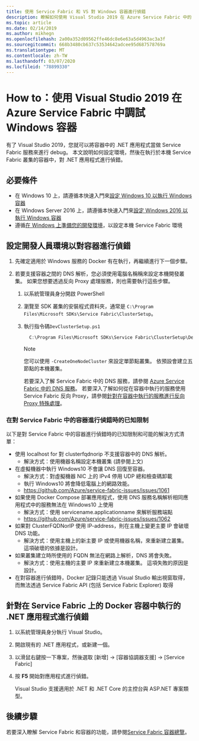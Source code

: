 ```yaml
---
title: 使用 Service Fabric 和 VS 對 Windows 容器進行偵錯
description: 瞭解如何使用 Visual Studio 2019 在 Azure Service Fabric 中的 Windows 容器進行調試。
ms.topic: article
ms.date: 02/14/2019
ms.author: mikhegn
ms.openlocfilehash: 2a00a352d09562ffe46dc8e6e63a5d4963ac3a3f
ms.sourcegitcommit: 668b3480cb637c53534642adcee95d687578769a
ms.translationtype: MT
ms.contentlocale: zh-TW
ms.lasthandoff: 03/07/2020
ms.locfileid: "78899330"
---
```

# <a name="how-to-debug-windows-containers-in-azure-service-fabric-using-visual-studio-2019"></a>How to：使用 Visual Studio 2019 在 Azure Service Fabric 中調試 Windows 容器

有了 Visual Studio 2019，您就可以將容器中的 .NET 應用程式當做 Service Fabric 服務來進行 debug。 本文說明如何設定環境，然後在執行於本機 Service Fabric 叢集的容器中，對 .NET 應用程式進行偵錯。

## <a name="prerequisites"></a>必要條件

* 在 Windows 10 上，請遵循本快速入門來[設定 Windows 10 以執行 Windows 容器](https://docs.microsoft.com/virtualization/windowscontainers/quick-start/quick-start-windows-10)
* 在 Windows Server 2016 上，請遵循本快速入門來[設定 Windows 2016 以執行 Windows 容器](https://docs.microsoft.com/virtualization/windowscontainers/quick-start/quick-start-windows-server)
* 遵循[在 Windows 上準備您的開發環境](https://docs.microsoft.com/azure/service-fabric/service-fabric-get-started)，以設定本機 Service Fabric 環境

## <a name="configure-your-developer-environment-to-debug-containers"></a>設定開發人員環境以對容器進行偵錯

1. 先確定適用於 Windows 服務的 Docker 有在執行，再繼續進行下一個步驟。

1. 若要支援容器之間的 DNS 解析，您必須使用電腦名稱稱來設定本機開發叢集。 如果您想要透過反向 Proxy 處理服務，則也需要執行這些步驟。
   1. 以系統管理員身分開啟 PowerShell
   2. 瀏覽至 SDK 叢集的安裝程式資料夾，通常是 `C:\Program Files\Microsoft SDKs\Service Fabric\ClusterSetup`。
   3. 執行指令碼`DevClusterSetup.ps1`

      ``` PowerShell
        C:\Program Files\Microsoft SDKs\Service Fabric\ClusterSetup\DevClusterSetup.ps1
      ```

      > [!NOTE]
      > 您可以使用 `-CreateOneNodeCluster` 來設定單節點叢集。 依預設會建立五節點的本機叢集。
      >

      若要深入了解 Service Fabric 中的 DNS 服務，請參閱 [Azure Service Fabric 中的 DNS 服務](https://docs.microsoft.com/azure/service-fabric/service-fabric-dnsservice)。 若要深入了解如何從在容器中執行的服務使用 Service Fabric 反向 Proxy，請參閱[針對在容器中執行的服務進行反向 Proxy 特殊處理](service-fabric-reverseproxy.md#special-handling-for-services-running-in-containers)。

### <a name="known-limitations-when-debugging-containers-in-service-fabric"></a>在對 Service Fabric 中的容器進行偵錯時的已知限制

以下是對 Service Fabric 中的容器進行偵錯時的已知限制和可能的解決方式清單：

* 使用 localhost for 對 clusterfqdnorip 不支援容器中的 DNS 解析。
    * 解決方式：使用機器名稱設定本機叢集 (請參閱上文)
* 在虛擬機器中執行 Windows10 不會讓 DNS 回復至容器。
    * 解決方式：對虛擬機器 NIC 上的 IPv4 停用 UDP 總和檢查碼卸載
    * 執行 Windows10 將會降低電腦上的網路效能。
    * https://github.com/Azure/service-fabric-issues/issues/1061
* 如果使用 Docker Compose 部署應用程式，使用 DNS 服務名稱解析相同應用程式中的服務無法在 Windows10 上使用
    * 解決方式：使用 servicename.applicationname 來解析服務端點
    * https://github.com/Azure/service-fabric-issues/issues/1062
* 如果對 ClusterFQDNorIP 使用 IP-address，則在主機上變更主要 IP 會破壞 DNS 功能。
    * 解決方式：使用主機上的新主要 IP 或使用機器名稱，來重新建立叢集。 這項破壞的依據是設計。
* 如果叢集建立時所使用的 FQDN 無法在網路上解析，DNS 將會失敗。
    * 解決方式：使用主機的主要 IP 來重新建立本機叢集。 這項失敗的原因是設計。
* 在對容器進行偵錯時，Docker 記錄只能透過 Visual Studio 輸出視窗取得，而無法透過 Service Fabric API (包括 Service Fabric Explorer) 取得

## <a name="debug-a-net-application-running-in-docker-containers-on-service-fabric"></a>針對在 Service Fabric 上的 Docker 容器中執行的 .NET 應用程式進行偵錯

1. 以系統管理員身分執行 Visual Studio。

1. 開啟現有的 .NET 應用程式，或新建一個。

1. 以滑鼠右鍵按一下專案，然後選取 [新增] -> [容器協調器支援] -> [Service Fabric]

1. 按 **F5** 開始對應用程式進行偵錯。

    Visual Studio 支援適用於 .NET 和 .NET Core 的主控台與 ASP.NET 專案類型。

## <a name="next-steps"></a>後續步驟
若要深入瞭解 Service Fabric 和容器的功能，請參閱[Service Fabric 容器總覽](service-fabric-containers-overview.md)。
